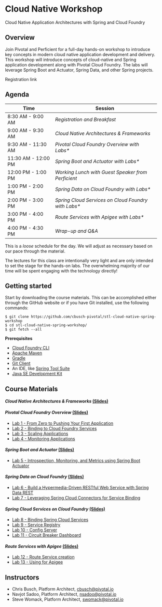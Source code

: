 # Cloud Native Workshop
Cloud Native Application Architectures with Spring and Cloud Foundry

## Overview
Join Pivotal and Perficient for a full-day hands-on workshop to introduce key concepts in modern cloud native application development and delivery. This workshop will introduce concepts of cloud-native and Spring application development along with Pivotal Cloud Foundry.  The labs will leverage Spring Boot and Actuator, Spring Data, and other Spring projects. 

Registration link <tbd>

## Agenda

Time | Session
---- | -------
8:30 AM - 9:00 AM | _Registration and Breakfast_
9:00 AM - 9:30 AM | _Cloud Native Architectures & Frameworks_
9:30 AM - 11:30 AM | _Pivotal Cloud Foundry Overview with Labs*_
11:30 AM - 12:00 PM | _Spring Boot and Actuator with Labs*_
12:00 PM - 1:00 PM | _Working Lunch with Guest Speaker from Perficient_
1:00 PM - 2:00 PM | _Spring Data on Cloud Foundry with Labs*_
2:00 PM - 3:00 PM | _Spring Cloud Services on Cloud Foundry with Labs*_
3:00 PM - 4:00 PM | _Route Services with Apigee with Labs*_
4:00 PM - 4:30 PM | _Wrap-up and Q&A_

This is a _loose_ schedule for the day. We will adjust as necessary based on our pace through the material.

The lectures for this class are intentionally very light and are only intended to set the stage for the hands-on labs.
The overwhelming majority of our time will be spent engaging with the technology directly!

## Getting started

Start by downloading the course materials.  This can be accomplished either through the GitHub website or if you have Git installed, use the following commands:

```
$ git clone https://github.com/cbusch-pivotal/stl-cloud-native-spring-workshop
$ cd stl-cloud-native-spring-workshop/
$ git fetch --all
```

**Prerequisites**
- [Cloud Foundry CLI](http://info.pivotal.io/p0R00I0eYJ011dAUCN06lR2)
- [Apache Maven](http://info.pivotal.io/HI002010A6ZlRJR1NeU00eC)
- [Gradle](http://info.pivotal.io/j10U0e2NI10Rl06AJCf0R00)
- [Git Client](http://info.pivotal.io/i1RI0AUe6gN00C010l12J0R)
- An IDE, like [Spring Tool Suite](http://info.pivotal.io/f00RC0N0lh01eU21IAJ260R)
- [Java SE Development Kit](http://info.pivotal.io/n0I60i3021AN0JU0le10CRR)

## Course Materials

#### _Cloud Native Architectures & Frameworks_ [(Slides)](presentations/Session_01.pdf)

#### _Pivotal Cloud Foundry Overview_ [(Slides)](presentations/Session_02.pdf)
  - [Lab 1 - From Zero to Pushing Your First Application](labs/lab_01.adoc)
  - [Lab 2 - Binding to Cloud Foundry Services](labs/lab_02.adoc)
  - [Lab 3 - Scaling Applications](labs/lab_03.adoc)
  - [Lab 4 - Monitoring Applications](labs/lab_04.adoc)

#### _Spring Boot and Actuator_ [(Slides)](presentations/Session_03.pdf)
  - [Lab 5 - Introspection, Monitoring, and Metrics using Spring Boot Actuator](labs/lab_07.adoc)

#### _Spring Data on Cloud Foundry_ [(Slides)](presentations/session_04.pdf)
  - [Lab 6 - Build a Hypermedia-Driven RESTful Web Service with Spring Data REST](labs/lab_05.adoc)
  - [Lab 7 - Leveraging Spring Cloud Connectors for Service Binding](labs/lab_06.adoc)

#### _Spring Cloud Services on Cloud Foundry_ [(Slides)](presentations/Session_05.pdf)
  - [Lab 8 - Binding Spring Cloud Services](labs/lab_08.adoc)
  - [Lab 9 - Service Registry](labs/lab_09.adoc)
  - [Lab 10 - Config Server](labs/lab_10.adoc)
  - [Lab 11 - Circuit Breaker Dashboard](labs/lab_11.adoc)

#### _Route Services with Apigee_ [(Slides)](presentations/Session_06.pdf)
  - [Lab 12 - Route Service creation](labs/lab_12.adoc)
  - [Lab 13 - Using for Apigee](labs/lab_13.adoc)

## Instructors
- Chris Busch, Platform Architect, cbusch@pivotal.io
- Navjot Sadoo, Platform Architect, nsadoo@pivotal.io
- Steve Womack, Platform Architect, swomack@pivotal.io

